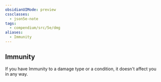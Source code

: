 ```yaml
---
obsidianUIMode: preview
cssclasses:
  - json5e-note
tags:
  - compendium/src/5e/dmg
aliases:
  - Immunity
---
```

## Immunity

If you have Immunity to a damage type or a condition, it doesn't affect you in any way.